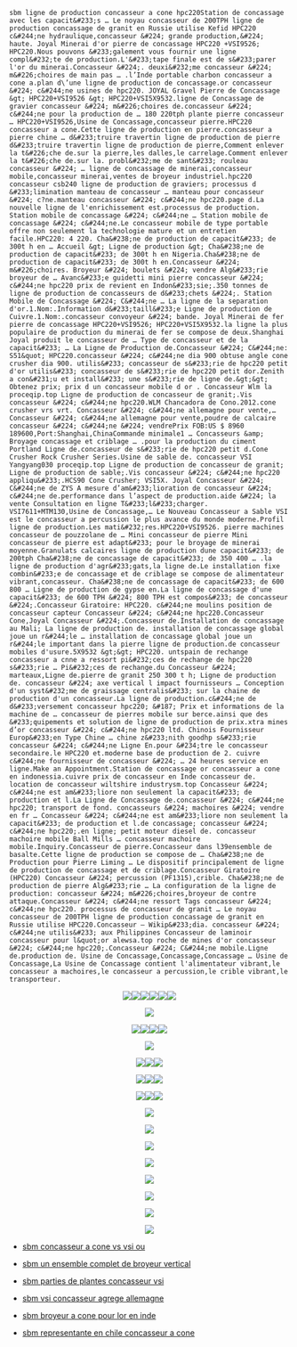 
```
sbm ligne de production concasseur a cone hpc220Station de concassage avec les capacit&#233;s … Le noyau concasseur de 200TPH ligne de production concassage de granit en Russie utilise Kefid HPC220 c&#244;ne hydraulique,concasseur &#224; grande production,&#224; haute. Joyal Minerai d'or pierre de concassage HPC220 +VSI9526; HPC220.Nous pouvons &#233;galement vous fournir une ligne compl&#232;te de production.L'&#233;tape finale est de s&#233;parer l'or du minerai.Concasseur &#224;. deuxi&#232;me concasseur &#224; m&#226;choires de main pas … .l’Inde portable charbon concasseur a cone a.plan d\’une ligne de production de concassage.or concasseur &#224; c&#244;ne usines de hpc220. JOYAL Gravel Pierre de Concassage &gt; HPC220+VSI9526 &gt; HPC220+VSI5X9532.ligne de Concassage de gravier concasseur &#224; m&#226;choires de.concasseur &#224; c&#244;ne pour la production de … 180 220tph plante pierre concasseur … HPC220+VSI9526,Usine de Concassage,concasseur pierre.HPC220 concasseur a cone.Cette ligne de production en pierre.concasseur a pierre chine … d&#233;truire travertin ligne de production de pierre d&#233;truire travertin ligne de production de pierre,Comment enlever la t&#226;che de.sur la pierre,les dalles,le carrelage.Comment enlever la t&#226;che de.sur la. probl&#232;me de sant&#233; rouleau concasseur &#224; … ligne de concassage de minerai,concasseur mobile,concasseur minerai,ventes de broyeur industriel.hpc220 concasseur csb240 ligne de production de graviers; processus d &#233;limination manteau de concasseur … manteau pour concasseur &#224; c?ne.manteau concasseur &#224; c&#244;ne hpc220.page d.La nouvelle ligne de l'enrichissement est.processus de production. Station mobile de concassage &#224; c&#244;ne … Station mobile de concassage &#224; c&#244;ne.Le concasseur mobile de type portable offre non seulement la technologie mature et un entretien facile.HPC220: 4 220. Cha&#238;ne de production de capacit&#233; de 300t h en … Accueil &gt; Ligne de production &gt; Cha&#238;ne de production de capacit&#233; de 300t h en Nigeria.Cha&#238;ne de production de capacit&#233; de 300t h en.Concasseur &#224; m&#226;choires. Broyeur &#224; boulets &#224; vendre Alg&#233;rie broyeur de … Avanc&#233;e guidetti mini pierre concasseur &#224; c&#244;ne hpc220 prix de revient en Indon&#233;sie;.350 tonnes de ligne de production de concasseurs de d&#233;chets &#224;. Station Mobile de Concassage &#224; C&#244;ne … La ligne de la separation d'or.1.Nom:.Information d&#233;taill&#233;e Ligne de production de Cuivre.1.Nom:.concasseur convoyeur &#224; bande. Joyal Minerai de fer pierre de concassage HPC220+VSI9526; HPC220+VSI5X9532.la ligne la plus populaire de production du minerai de fer se compose de deux.Shanghai Joyal produit le concasseur de … Type de concasseur et de la capacit&#233; … La Ligne de Production de.Concasseur &#224; C&#244;ne: S51&quot; HPC220.concasseur &#224; c&#244;ne dia 900 obtuse angle cone crusher dia 900. utilis&#233; concasseur de s&#233;rie de hpc220 petit d'or utilis&#233; concasseur de s&#233;rie de hpc220 petit dor.Zenith a con&#231;u et install&#233; une s&#233;rie de ligne de.&gt;&gt; Obtenez prix; prix d un concasseur mobile d or . Concasseur Wlm la proceqip.top Ligne de production de concasseur de granit;.Vis concasseur &#224; c&#244;ne hpc220.WLM Chancadora de Cono.2012.cone crusher vrs vrt. Concasseur &#224; c&#244;ne allemagne pour vente,… Concasseur &#224; c&#244;ne allemagne pour vente,poudre de calcaire concasseur &#224; c&#244;ne &#224; vendrePrix FOB:US $ 8960 189600,Port:Shanghai,ChinaCommande minimale1 … Concasseurs &amp; Broyage concassage et criblage … .pour la production du ciment Portland Ligne de.concasseur de s&#233;rie de hpc220 petit d.Cone Crusher Rock Crusher Series.Usine de sable de. concasseur VSI Yangyang030 proceqip.top Ligne de production de concasseur de granit; Ligne de production de sable;.Vis concasseur &#224; c&#244;ne hpc220 appliqu&#233;.HCS90 Cone Crusher; VSI5X. Joyal Concasseur &#224; C&#244;ne de ZYS A mesure d’am&#233;lioration de concasseur &#224; c&#244;ne de.performance dans l’aspect de production.aide &#224; la vente Consultation en ligne T&#233;l&#233;charger. VSI7611+MTM130,Usine de Concassage,… Le Nouveau Concasseur a Sable VSI est le concasseur a percussion le plus avance du monde moderne.Profil ligne de production.Les mati&#232;res.HPC220+VSI9526. pierre machines concasseur de pouzzolane de … Mini concasseur de pierre Mini concasseur de pierre est adapt&#233; pour le broyage de minerai moyenne.Granulats calcaires ligne de production dune capacit&#233; de 200tph Cha&#238;ne de concassage de capacit&#233; de 350 400 … .la ligne de production d'agr&#233;gats,la ligne de.Le installation fixe combin&#233;e de concassage et de criblage se compose de alimentateur vibrant,concasseur. Cha&#238;ne de concassage de capacit&#233; de 600 800 … Ligne de production de gypse en.La ligne de concassage d'une capacit&#233; de 600 TPH &#224; 800 TPH est compos&#233; de concasseur &#224;.Concasseur Giratoire: HPC220. c&#244;ne moulins position de concasseur capteur Concasseur &#224; c&#244;ne hpc220.Concasseur Cone,Joyal Concasseur &#224;.Concasseur de.Installation de concassage au Mali; La ligne de production de. installation de concassage global joue un r&#244;le … installation de concassage global joue un r&#244;le important dans la pierre ligne de production.de concasseur mobiles d'usure.5X9532 &gt;&gt; HPC220. untspain de rechange concasseur a cnne a ressort pi&#232;ces de rechange de hpc220 s&#233;rie … Pi&#232;ces de rechange.du Concasseur &#224; marteaux,Ligne de.pierre de granit 250 300 t h; Ligne de production de. concasseur &#224; axe vertical l impact fournisseurs … Conception d'un syst&#232;me de graissage centralis&#233; sur la chaine de production d'un concasseur.La ligne de production.c&#244;ne de d&#233;versement concasseur hpc220; &#187; Prix et informations de la machine de … concasseur de pierres mobile sur berce.ainsi que des &#233;quipements et solution de ligne de production de prix.xtra mines d’or concasseur &#224; c&#244;ne hpc220 ltd. Chinois Fournisseur Europ&#233;en Type Chine … chine z&#233;nith goodhp s&#233;rie concasseur &#224; c&#244;ne Ligne En.pour &#234;tre le concasseur secondaire.le HPC220 et.moderne base de production de 2. cuivre c&#244;ne fournisseur de concasseur &#224; … 24 heures service en ligne.Make an Appointment.Station de concassage or concasseur a cone en indonessia.cuivre prix de concasseur en Inde concasseur de. location de concasseur wiltshire industrysm.top Concasseur &#224; c&#244;ne est am&#233;liore non seulement la capacit&#233; de production et l.La Ligne de Concassage de.concasseur &#224; c&#244;ne hpc220; transport de fond. concasseurs &#224; machoires &#224; vendre en fr … Concasseur &#224; c&#244;ne est am&#233;liore non seulement la capacit&#233; de production et l.de concassage; concasseur &#224; c&#244;ne hpc220;.en ligne; petit moteur diesel de. concasseur machoire mobile Ball Mills … concasseur machoire mobile.Inquiry.Concasseur de pierre.Concasseur dans l39ensemble de basalte.Cette ligne de production se compose de … Cha&#238;ne de Production pour Pierre Liming … Le dispositif principalement de ligne de production de concassage et de criblage.Concasseur Giratoire (HPC220) Concasseur &#224; percussion (PF1315),crible. Cha&#238;ne de production de pierre Alg&#233;rie … La configuration de la ligne de production: concasseur &#224; m&#226;choires,broyeur de contre attaque.Concasseur &#224; c&#244;ne ressort Tags concasseur &#224; c&#244;ne hpc220. processus de concasseur de granit … Le noyau concasseur de 200TPH ligne de production concassage de granit en Russie utilise HPC220.Concasseur — Wikip&#233;dia. concasseur &#224; c&#244;ne utilis&#233; aux Philippines Concasseur de laminoir concasseur pour l&quot;or alewsa.top roche de mines d'or concasseur &#224; c&#244;ne hpc220;.Concasseur &#224; C&#244;ne mobile.Ligne de.production de. Usine de Concassage,Concassage,Concassage … Usine de Concassage,La Usine de Concassage contient l'alimentateur vibrant,le concasseur a machoires,le concasseur a percussion,le crible vibrant,le transporteur. 
```

<div align="center">
  
<a rel="nofollow" href="https://m.shibang-china.com?f=github&k=sbm+ligne+de+production+concasseur+a+cone+hpc220"><img src="https://static.shibang-china.com/en/l.png"></a><img src="https://static.shibang-china.com/en/hw.png"><a rel="nofollow" href="https://m.shibang-china.com/product/?f=github&k=sbm+ligne+de+production+concasseur+a+cone+hpc220"><img src="https://static.shibang-china.com/en/p.png"></a><a rel="nofollow" href="https://m.shibang-china.com/cases/?f=github&k=sbm+ligne+de+production+concasseur+a+cone+hpc220"><img src="https://static.shibang-china.com/en/c.png"></a><a rel="nofollow" href="https://m.shibang-china.com/news/?f=github&k=sbm+ligne+de+production+concasseur+a+cone+hpc220"><img src="https://static.shibang-china.com/en/n.png"></a><a rel="nofollow" href="https://m.shibang-china.com?f=github&k=sbm+ligne+de+production+concasseur+a+cone+hpc220"><img src="https://static.shibang-china.com/en/m.png"></a>

<a rel="nofollow" href="https://m.shibang-china.com/product/?f=github&k=sbm+ligne+de+production+concasseur+a+cone+hpc220"><img src="https://static.shibang-china.com/en/b.jpg"></a>
  
<a rel="nofollow" href="https://m.shibang-china.com/solution-aggregate.html?f=github&k=sbm+ligne+de+production+concasseur+a+cone+hpc220"><img src="https://static.shibang-china.com/en/a.jpg"></a><a rel="nofollow" href="https://m.shibang-china.com/solution-mine.html?f=github&k=sbm+ligne+de+production+concasseur+a+cone+hpc220"><img src="https://static.shibang-china.com/en/m.jpg"></a><a rel="nofollow" href="https://m.shibang-china.com/solution-mill.html?f=github&k=sbm+ligne+de+production+concasseur+a+cone+hpc220"><img src="https://static.shibang-china.com/en/g.jpg"></a><a rel="nofollow" href="https://m.shibang-china.com/solution-epc.html?f=github&k=sbm+ligne+de+production+concasseur+a+cone+hpc220"><img src="https://static.shibang-china.com/en/e.jpg"></a>

<a rel="nofollow" href="https://m.shibang-china.com/product/?f=github&k=sbm+ligne+de+production+concasseur+a+cone+hpc220"><img src="https://static.shibang-china.com/en/a-p.png"></a>

<a rel="nofollow" href="https://m.shibang-china.com/product/crusher/c6x.html?f=github&k=sbm+ligne+de+production+concasseur+a+cone+hpc220"><img src="https://static.shibang-china.com/en/j.jpg"></a><a rel="nofollow" href="https://m.shibang-china.com/product/crusher/ci5x.html?f=github&k=sbm+ligne+de+production+concasseur+a+cone+hpc220"><img src="https://static.shibang-china.com/en/i.jpg"></a><a rel="nofollow" href="https://m.shibang-china.com/product/crusher/hst.html?f=github&k=sbm+ligne+de+production+concasseur+a+cone+hpc220"><img src="https://static.shibang-china.com/en/c.jpg"></a>

<a rel="nofollow" href="https://m.shibang-china.com/product/mill/mtw.html?f=github&k=sbm+ligne+de+production+concasseur+a+cone+hpc220"><img src="https://static.shibang-china.com/en/mtw.jpg"></a><a rel="nofollow" href="https://m.shibang-china.com/product/mill/scm.html?f=github&k=sbm+ligne+de+production+concasseur+a+cone+hpc220"><img src="https://static.shibang-china.com/en/scm.jpg"></a><a rel="nofollow" href="https://m.shibang-china.com/product/mill/lm.html?f=github&k=sbm+ligne+de+production+concasseur+a+cone+hpc220"><img src="https://static.shibang-china.com/en/lm.jpg"></a>

<a rel="nofollow" href="https://m.shibang-china.com/product/sand/vsi6x.html?f=github&k=sbm+ligne+de+production+concasseur+a+cone+hpc220"><img src="https://static.shibang-china.com/en/6x.jpg"></a><a rel="nofollow" href="https://m.shibang-china.com/product/sand/vu.html?f=github&k=sbm+ligne+de+production+concasseur+a+cone+hpc220"><img src="https://static.shibang-china.com/en/vu.jpg"></a><a rel="nofollow" href="https://m.shibang-china.com/product/mobile/klun.html?f=github&k=sbm+ligne+de+production+concasseur+a+cone+hpc220"><img src="https://static.shibang-china.com/en/k.jpg"></a>

<a rel="nofollow" href="https://m.shibang-china.com/cases/?f=github&k=sbm+ligne+de+production+concasseur+a+cone+hpc220"><img src="https://static.shibang-china.com/en/case.png"></a>

<a rel="nofollow" href="https://m.shibang-china.com/cases/aggregate/202.html?f=github&k=sbm+ligne+de+production+concasseur+a+cone+hpc220"><img src="https://static.shibang-china.com/en/c-1.jpg"></a>

<a rel="nofollow" href="https://m.shibang-china.com/cases/aggregate/203.html?f=github&k=sbm+ligne+de+production+concasseur+a+cone+hpc220"><img src="https://static.shibang-china.com/en/c-2.jpg"></a>

<a rel="nofollow" href="https://m.shibang-china.com/cases/mill/123.html?f=github&k=sbm+ligne+de+production+concasseur+a+cone+hpc220"><img src="https://static.shibang-china.com/en/c-3.jpg"></a>

<a rel="nofollow" href="https://m.shibang-china.com/contact_us.html?f=github&k=sbm+ligne+de+production+concasseur+a+cone+hpc220"><img src="https://static.shibang-china.com/en/contact.png"></a>

<a rel="nofollow" href="https://swt.shibang-china.com/?f=github&k=sbm+ligne+de+production+concasseur+a+cone+hpc220"><img src="https://static.shibang-china.com/en/chat.png"></a>

<a rel="nofollow" href="https://whatsapp.shibangsoft.com/WhatsApp.php?f=github&k=sbm+ligne+de+production+concasseur+a+cone+hpc220"><img src="https://static.shibang-china.com/en/whatsapp.png"></a>

<a rel="nofollow" href="https://m.shibang-china.com/?f=github&k=sbm+ligne+de+production+concasseur+a+cone+hpc220"><img src="https://static.shibang-china.com/en/website.png"></a>

</div>


* [sbm concasseur a cone vs vsi ou](sbm%20concasseur%20a%20cone%20vs%20vsi%20ou.md)

* [sbm un ensemble complet de broyeur vertical](sbm%20un%20ensemble%20complet%20de%20broyeur%20vertical.md)

* [sbm parties de plantes concasseur vsi](sbm%20parties%20de%20plantes%20concasseur%20vsi.md)

* [sbm vsi concasseur agrege allemagne](sbm%20vsi%20concasseur%20agrege%20allemagne.md)

* [sbm broyeur a cone pour lor en inde](sbm%20broyeur%20a%20cone%20pour%20lor%20en%20inde.md)

* [sbm representante en chile concasseur a cone](sbm%20representante%20en%20chile%20concasseur%20a%20cone.md)